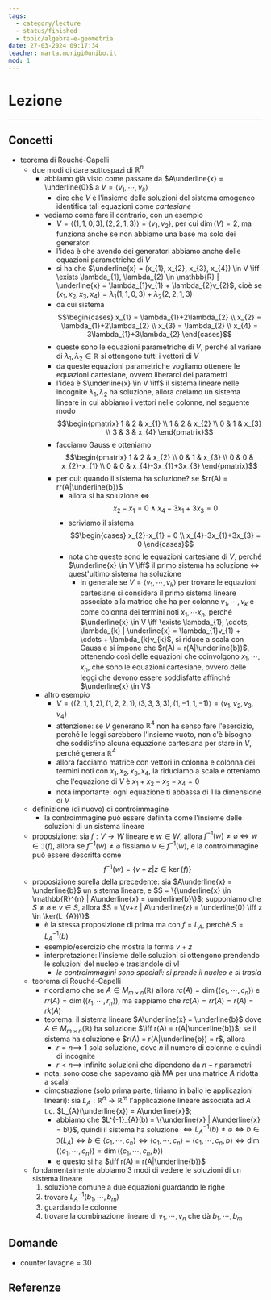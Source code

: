 ```yaml
---
tags:
  - category/lecture
  - status/finished
  - topic/algebra-e-geometria
date: 27-03-2024 09:17:34
teacher: marta.morigi@unibo.it
mod: 1
---
```

# Lezione
---
## Concetti
- teorema di Rouché-Capelli
	- due modi di dare sottospazi di $\mathbb{R}^{n}$
		- abbiamo già visto come passare da $A\underline{x} = \underline{0}$ a $V = \langle v_{1}, \cdots, v_{k} \rangle$
			- dire che $V$ è l'insieme delle soluzioni del sistema omogeneo identifica tali equazioni come _cartesiane_
		- vediamo come fare il contrario, con un esempio
			- $V = \langle (1, 1, 0, 3), (2, 2, 1, 3) \rangle = \langle v_{1}, v_{2} \rangle$, per cui $\dim(V) = 2$, ma funziona anche se non abbiamo una base ma solo dei generatori
			- l'idea è che avendo dei generatori abbiamo anche delle equazioni parametriche di $V$
			- si ha che $\underline{x} = (x_{1}, x_{2}, x_{3}, x_{4}) \in V \iff \exists \lambda_{1}, \lambda_{2} \in \mathbb{R} | \underline{x} = \lambda_{1}v_{1} + \lambda_{2}v_{2}$, cioè se $(x_{1}, x_{2}, x_{3}, x_{4}) = \lambda_{1}(1, 1, 0, 3) + \lambda_{2}(2, 2, 1, 3)$
			- da cui sistema $$\begin{cases} x_{1} = \lambda_{1}+2\lambda_{2} \\ x_{2} = \lambda_{1}+2\lambda_{2} \\ x_{3} = \lambda_{2} \\ x_{4} = 3\lambda_{1}+3\lambda_{2} \end{cases}$$
			- queste sono le equazioni parametriche di $V$, perché al variare di $\lambda_{1}, \lambda_{2} \in \mathbb{R}$ si ottengono tutti i vettori di $V$
			- da queste equazioni parametriche vogliamo ottenere le equazioni cartesiane, ovvero liberarci dei parametri
			- l'idea è $\underline{x} \in V \iff$ il sistema lineare nelle incognite $\lambda_{1}, \lambda_{2}$ ha soluzione, allora creiamo un sistema lineare in cui abbiamo i vettori nelle colonne, nel seguente modo $$\begin{pmatrix} 1 & 2 & x_{1} \\ 1 & 2 & x_{2} \\ 0 & 1 & x_{3} \\ 3 & 3 & x_{4} \end{pmatrix}$$
			- facciamo Gauss e otteniamo $$\begin{pmatrix} 1 & 2 & x_{2} \\ 0 & 1 & x_{3} \\ 0 & 0 & x_{2}-x_{1} \\ 0 & 0 & x_{4}-3x_{1}+3x_{3} \end{pmatrix}$$
			- per cui: quando il sistema ha soluzione? se $rr(A) = rr(A|\underline{b})$
				- allora si ha soluzione $\iff$ $$x_{2}-x_{1} = 0 \land x_{4}-3x_{1}+3x_{3} = 0$$
				- scriviamo il sistema $$\begin{cases} x_{2}-x_{1} = 0 \\ x_{4}-3x_{1}+3x_{3} = 0 \end{cases}$$
				- nota che queste sono le equazioni cartesiane di $V$, perché $\underline{x} \in V \iff$ il primo sistema ha soluzione $\iff$ quest'ultimo sistema ha soluzione
					- in generale se $V = \langle v_{1}, \cdots, v_{k} \rangle$ per trovare le equazioni cartesiane si considera il primo sistema lineare associato alla matrice che ha per colonne $v_{1}, \cdots, v_{k}$ e come colonna dei termini noti $x_{1}, \cdots x_{n}$, perché $\underline{x} \in V \iff \exists \lambda_{1}, \cdots, \lambda_{k} | \underline{x} = \lambda_{1}v_{1} + \cdots + \lambda_{k}v_{k}$, si riduce a scala con Gauss e si impone che $r(A) = r(A|\underline{b})$, ottenendo così delle equazioni che coinvolgono $x_{1}, \cdots, x_{n}$, che sono le equazioni cartesiane, ovvero delle leggi che devono essere soddisfatte affinché $\underline{x} \in V$
		- altro esempio
			- $V = \langle (2, 1, 1, 2), (1, 2, 2, 1), (3, 3, 3, 3), (1, -1, 1, -1) \rangle = \langle v_{1}, v_{2}, v_{3}, v_{4} \rangle$
			- attenzione: se $V$ generano $\mathbb{R}^{4}$ non ha senso fare l'esercizio, perché le leggi sarebbero l'insieme vuoto, non c'è bisogno che soddisfino alcuna equazione cartesiana per stare in $V$, perché genera $\mathbb{R}^{4}$
			- allora facciamo matrice con vettori in colonna e colonna dei termini noti con $x_{1}, x_{2}, x_{3}, x_{4}$, la riduciamo a scala e otteniamo che l'equazione di $V$ è $x_{1}+x_{2}-x_{3}-x_{4} = 0$
			- nota importante: ogni equazione ti abbassa di 1 la dimensione di $V$
	- definizione (di nuovo) di controimmagine
		- la controimmagine può essere definita come l'insieme delle soluzioni di un sistema lineare
	- proposizione: sia $f: V \to W$ lineare e $w \in W$, allora $f^{-1}(w) \neq \varnothing \iff w \in \Im(f)$, allora se $f^{-1}(w) \neq \varnothing$ fissiamo $v \in f^{-1}(w)$, e la controimmagine può essere descritta come $$f^{-1}(w) = \{v+z | z \in \ker(f)\}$$
	- proposizione sorella della precedente: sia $A\underline{x} = \underline{b}$ un sistema lineare, e $S = \{\underline{x} \in \mathbb{R}^{n} | A\underline{x} = \underline{b}\}$; supponiamo che $S \neq \varnothing$ e $v \in S$, allora $S = \{v+z | A\underline{z} = \underline{0} \iff z \in \ker(L_{A})\}$
		- è la stessa proposizione di prima ma con $f = L_{A}$, perché $S = L^{-1}_{A}(b)$
		- esempio/esercizio che mostra la forma $v + z$
		- interpretazione: l'insieme delle soluzioni si ottengono prendendo le soluzioni del nucleo e traslandole di $v$!
			- _le controimmagini sono speciali: si prende il nucleo e si trasla_
	- teorema di Rouché-Capelli
		- ricordiamo che se $A \in M_{m \times n} (\mathbb{R})$ allora $rc(A) = \dim(\langle c_{1}, \cdots, c_{n} \rangle)$ e $rr(A) = \dim(\langle r_{1}, \cdots, r_{n} \rangle)$, ma sappiamo che $rc(A) = rr(A) = r(A) = rk(A)$
		- teorema: il sistema lineare $A\underline{x} = \underline{b}$ dove $A \in M_{m \times n} (\mathbb{R})$ ha soluzione $\iff r(A) = r(A|\underline{b})$; se il sistema ha soluzione e $r(A) = r(A|\underline{b}) = r$, allora
			- $r = n \implies$ 1 sola soluzione, dove $n$ il numero di colonne e quindi di incognite
			- $r < n \implies$ infinite soluzioni che dipendono da $n-r$ parametri
		- nota: sono cose che sapevamo già MA per una matrice $A$ ridotta a scala!
		- dimostrazione (solo prima parte, tiriamo in ballo le applicazioni lineari): sia $L_{A}: \mathbb{R}^{n} \to \mathbb{R}^{m}$ l'applicazione lineare associata ad $A$ t.c. $L_{A}(\underline{x}) = A\underline{x}$;
			- abbiamo che $L^{-1}_{A}(b) = \{\underline{x} | A\underline{x} = b\}$, quindi il sistema ha soluzione $\iff L^{-1}_{A}(b) \neq \varnothing \iff b \in \Im(L_{A}) \iff b \in \langle c_{1}, \cdots, c_{n} \rangle \iff \langle c_{1}, \cdots, c_{n} \rangle = \langle c_{1}, \cdots, c_{n}, b \rangle \iff \dim(\langle c_{1}, \cdots, c_{n} \rangle) = \dim(\langle c_{1}, \cdots, c_{n}, b \rangle)$
			- e questo si ha $\iff r(A) = r(A|\underline{b})$
	- fondamentalmente abbiamo 3 modi di vedere le soluzioni di un sistema lineare
		1. soluzione comune a due equazioni guardando le righe
		2. trovare $L^{-1}_{A}(b_{1}, \cdots, b_{m})$
		3. guardando le colonne
		4. trovare la combinazione lineare di $v_{1}, \cdots, v_{n}$ che dà $b_{1}, \cdots, b_{m}$

## Domande
- counter lavagne = 30

## Referenze

